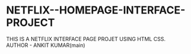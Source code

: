 # NETFLIX--HOMEPAGE-INTERFACE-PROJECT
THIS IS A NETFLIX INTERFACE PAGE PROJET USING HTML CSS.
<br>
AUTHOR - ANKIT KUMAR(main)
